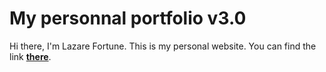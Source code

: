 # My personnal portfolio v3.0

Hi there, I'm Lazare Fortune.
This is my personal website. You can find the link **[there](https://lazarefortune.com/)**.
